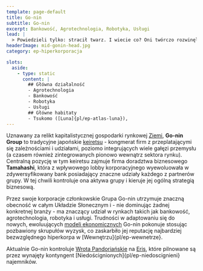 ```yaml
---
template: page-default
title: Go-nin
subtitle: Go-nin
excerpt: Bankowość, Agrotechnologia, Robotyka, Usługi
lead: |
  > Powiedzieli tylko: stracił twarz. I wiecie co? Oni twórczo rozwinęli karę tysiąca cięć: na początku odcięli mu dostępy a na końcu - stos korowy
headerImage: mid-gonin-head.jpg
category: ep-hiperkorporacja

slots:
  aside:
    - type: static
      content: |
        ## Główna działalność
        - Agrotechnologia
        - Bankowość
        - Robotyka
        - Usługi
        ## Główne habitaty
        - Tsukomo ([Luna]{pl/ep-atlas-luna}), 
---
```

Uznawany za relikt kapitalistycznej gospodarki rynkowej [Ziemi](#), **Go-nin Group** to tradycyjne japońskie [keiretsu](http://pl.wikipedia.org/wiki/Keiretsu) - kongmerat firm z przeplatającymi się zależnościami i udziałami, poziomo integrujących wiele gałęzi przemysłu (a czasem również zintegrowanych pionowo wewnątrz sektora rynku). Centralną pozycję w tym keiretsu zajmuje firma doradztwa biznesowego **Tamahashi**, która z wpływowego lobby korporacyjnego wyewoluowała w zdywersyfikowany bank posiadający znaczne udziały każdego z partnerów grupy. W tej chwili kontroluje ona aktywa grupy i kieruje jej ogólną strategią biznesową.

Przez swoje korporacje członkowskie Grupa Go-nin utrzymuje znaczną obecność w całym Układzie Słonecznym i - nie dominując żadnej konkretnej branży - ma znaczący udział w rynkach takich jak bankowość, agrotechnologia, robotyka i usługi. Trudności w adaptowaniu się do nowych, ewoluujących [modeli ekonomicznych](#) Go-nin pokonuje stosując pozbawiony skrupułów wyzysk, co zaskarbiło jej reputację najbardziej bezwzględnego hiperkorpa w [Wewnętrzu]{pl/ep-wewnetrze}.

Aktualnie Go-nin kontroluje [Wrota Pandoriańskie](#) na [Eris](#), które pilnowane są przez wynajęty kontyngent [Niedoścignionych]{pl/ep-niedoscignieni} najemników.
